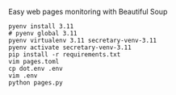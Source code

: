 Easy web pages monitoring with Beautiful Soup

```shell
pyenv install 3.11
# pyenv global 3.11
pyenv virtualenv 3.11 secretary-venv-3.11
pyenv activate secretary-venv-3.11
pip install -r requirements.txt
vim pages.toml
cp dot.env .env
vim .env
python pages.py
```
